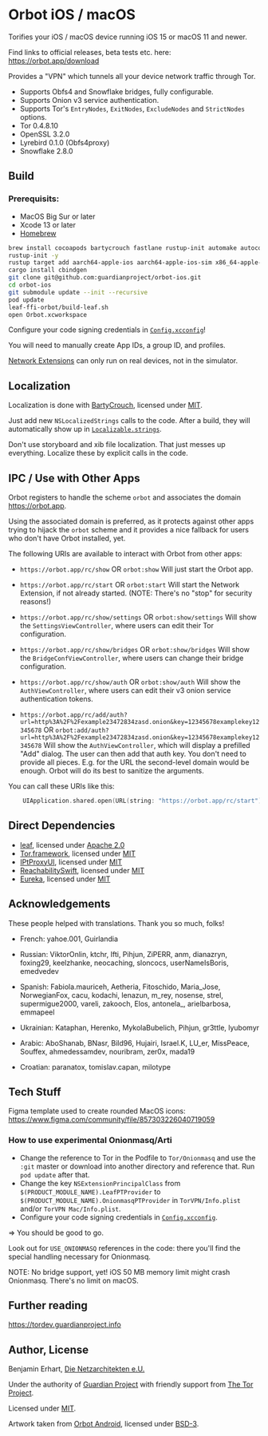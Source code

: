 #  Orbot iOS / macOS

Torifies your iOS / macOS device running iOS 15 or macOS 11 and newer.

Find links to official releases, beta tests etc. here: https://orbot.app/download

Provides a "VPN" which tunnels all your device network traffic through Tor.

- Supports Obfs4 and Snowflake bridges, fully configurable.
- Supports Onion v3 service authentication.
- Supports Tor's `EntryNodes`, `ExitNodes`, `ExcludeNodes` and `StrictNodes` options.
- Tor 0.4.8.10
- OpenSSL 3.2.0
- Lyrebird 0.1.0 (Obfs4proxy)
- Snowflake 2.8.0


## Build

### Prerequisits:
- MacOS Big Sur or later
- Xcode 13 or later
- [Homebrew](https://brew.sh)

```sh
brew install cocoapods bartycrouch fastlane rustup-init automake autoconf libtool gettext
rustup-init -y
rustup target add aarch64-apple-ios aarch64-apple-ios-sim x86_64-apple-ios aarch64-apple-darwin x86_64-apple-darwin
cargo install cbindgen
git clone git@github.com:guardianproject/orbot-ios.git
cd orbot-ios
git submodule update --init --recursive
pod update
leaf-ffi-orbot/build-leaf.sh
open Orbot.xcworkspace
```

Configure your code signing credentials in [`Config.xcconfig`](Shared/Config.xcconfig)!

You will need to manually create App IDs, a group ID, and profiles.

[Network Extensions](https://developer.apple.com/documentation/networkextension)
can only run on real devices, not in the simulator.


## Localization

Localization is done with [BartyCrouch](https://github.com/Flinesoft/BartyCrouch),
licensed under [MIT](https://github.com/Flinesoft/BartyCrouch/blob/main/LICENSE).

Just add new `NSLocalizedStrings` calls to the code. After a build, they will 
automatically show up in [`Localizable.strings`](Shared/en.lproj/Localizable.strings).

Don't use storyboard and xib file localization. That just messes up everything.
Localize these by explicit calls in the code.


## IPC / Use with Other Apps

Orbot registers to handle the scheme `orbot` and associates the domain https://orbot.app.

Using the associated domain is preferred, as it protects against other apps trying 
to hijack the `orbot` scheme and it provides a nice fallback for users who don't 
have Orbot installed, yet.

The following URIs are available to interact with Orbot from other apps:

- `https://orbot.app/rc/show` OR `orbot:show` 
  Will just start the Orbot app.
  
- `https://orbot.app/rc/start` OR `orbot:start`
  Will start the Network Extension, if not already started. 
  (NOTE: There's no "stop" for security reasons!)

- `https://orbot.app/rc/show/settings` OR `orbot:show/settings`
  Will show the `SettingsViewController`, where users can edit their Tor configuration.

- `https://orbot.app/rc/show/bridges` OR `orbot:show/bridges`
  Will show the `BridgeConfViewController`, where users can change their bridge configuration.

- `https://orbot.app/rc/show/auth` OR `orbot:show/auth`
  Will show the `AuthViewController`, where users can edit their v3 onion service authentication tokens.

- `https://orbot.app/rc/add/auth?url=http%3A%2F%2Fexample23472834zasd.onion&key=12345678examplekey12345678`
  OR `orbot:add/auth?url=http%3A%2F%2Fexample23472834zasd.onion&key=12345678examplekey12345678`
  Will show the `AuthViewController`, which will display a prefilled "Add" dialog.
  The user can then add that auth key.
  You don't need to provide all pieces. E.g. for the URL the second-level domain would be enough.
  Orbot will do its best to sanitize the arguments.
  
You can call these URIs like this:

```swift
	UIApplication.shared.open(URL(string: "https://orbot.app/rc/start")!)
```


## Direct Dependencies

- [leaf](https://github.com/eycorsican/leaf), licensed under [Apache 2.0](https://github.com/eycorsican/leaf/blob/master/LICENSE)
- [Tor.framework](https://github.com/iCepa/Tor.framework), licensed under [MIT](https://github.com/iCepa/Tor.framework/blob/master/LICENSE)
- [IPtProxyUI](https://github.com/tladesignz/IPtProxyUI-ios), licensed under [MIT](https://github.com/tladesignz/IPtProxyUI-ios/blob/master/LICENSE)
- [ReachabilitySwift](https://github.com/ashleymills/Reachability.swift), licensed under [MIT](https://github.com/ashleymills/Reachability.swift/blob/master/LICENSE)
- [Eureka](https://github.com/xmartlabs/Eureka), licensed under [MIT](https://github.com/xmartlabs/Eureka/blob/master/LICENSE)


## Acknowledgements

These people helped with translations. Thank you so much, folks!

- French: 
  yahoe.001, Guirlandia

- Russian:
  ViktorOnlin, ktchr, Ifti, Pihjun, ZiPERR, anm, dianazryn, foxing29, keelzhanke,
  neocaching, sloncocs, userNameIsBoris, emedvedev

- Spanish:
  Fabiola.mauriceh, Aetheria, Fitoschido, Maria_Jose, NorwegianFox, cacu, kodachi,
  lenazun, m_rey, nosense, strel, supermigue2000, vareli, zakooch, Elos, antonela_,
  arielbarbosa, emmapeel

- Ukrainian:
  Kataphan, Herenko, MykolaBubelich, Pihjun, gr3ttle, lyubomyr
  
- Arabic:
  AboShanab, BNasr, Bild96, Hujairi, Israel.K, LU_er, MissPeace, Souffex, 
  ahmedessamdev, nouribram, zer0x, mada19
  
- Croatian:
  paranatox, tomislav.capan, milotype
  

## Tech Stuff

Figma template used to create rounded MacOS icons:
https://www.figma.com/community/file/857303226040719059

### How to use experimental Onionmasq/Arti
- Change the reference to Tor in the Podfile to `Tor/Onionmasq` and use the `:git` master or download 
  into another directory and reference that. Run `pod update` after that.
- Change the key `NSExtensionPrincipalClass` from `$(PRODUCT_MODULE_NAME).LeafPTProvider` 
  to `$(PRODUCT_MODULE_NAME).OnionmasqPTProvider` in `TorVPN/Info.plist` and/or `TorVPN Mac/Info.plist`.
- Configure your code signing credentials in [`Config.xcconfig`](Shared/Config.xcconfig).

=> You should be good to go. 

Look out for `USE_ONIONMASQ` references in the code: there you'll find the 
special handling necessary for Onionmasq.

NOTE: No bridge support, yet! iOS 50 MB memory limit might crash Onionmasq. 
There's no limit on macOS. 


## Further reading

https://tordev.guardianproject.info


## Author, License

Benjamin Erhart, [Die Netzarchitekten e.U.](https://die.netzarchitekten.com)

Under the authority of [Guardian Project](https://guardianproject.info)
with friendly support from [The Tor Project](https://torproject.org).

Licensed under [MIT](LICENSE).

Artwork taken from [Orbot Android](https://github.com/guardianproject/orbot),
licensed under [BSD-3](https://github.com/guardianproject/orbot/blob/master/LICENSE).

